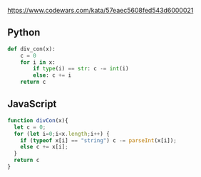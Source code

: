 https://www.codewars.com/kata/57eaec5608fed543d6000021

## Python
```python
def div_con(x):
    c = 0
    for i in x:
        if type(i) == str: c -= int(i)
        else: c += i
    return c
```

## JavaScript
```js
function divCon(x){
  let c = 0;
  for (let i=0;i<x.length;i++) {
    if (typeof x[i] == "string") c -= parseInt(x[i]);
    else c += x[i];
  }
  return c
}
```